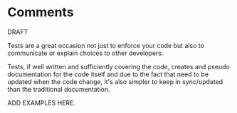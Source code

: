 # Comments

DRAFT

Tests are a great occasion not just to enforce your code but also to communicate or explain choices to other developers.

Tests, if well written and sufficiently covering the code, creates and pseudo documentation for the code itself and due to the fact that need to be updated when the code change, it's also simpler to keep in sync/updated than the traditional documentation.

ADD EXAMPLES HERE.

